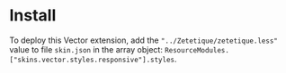 # Install

To deploy this Vector extension, add the `"../Zetetique/zetetique.less"` value to file `skin.json` in the array object: `ResourceModules.["skins.vector.styles.responsive"].styles`.